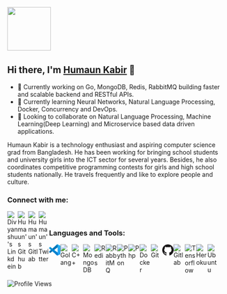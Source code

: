 <a href="https://sourcerer.io/ihumaunkabir"><img src="https://avatars0.githubusercontent.com/u/12884938?v=4" height="100px" width="100px" alt=""/></a>
## Hi there, I'm [Humaun Kabir](https://www.linkedin.com/in/ihumaunkabir/) 👋

- 🔭 Currently working on Go, MongoDB, Redis, RabbitMQ building faster and scalable backend and RESTful APIs.
- 🌱 Currently learning Neural Networks, Natural Language Processing, Docker, Concurrency and DevOps.
- 👯 Looking to collaborate on Natural Language Processing, Machine Learning(Deep Learning) and Microservice based data driven applications.

Humaun Kabir is a technology enthusiast and aspiring computer science grad from Bangladesh. He has been working for bringing school students and university girls into the ICT sector for several years. Besides, he also coordinates competitive programming contests for girls and high school students nationally. He travels frequently and like to explore people and culture.

### Connect with me:

<a href="https://www.linkedin.com/in/ihumaunkabir/">
  <img align="left" alt="Divyanshu's Linkdein" width="24px" src="https://cdn.jsdelivr.net/npm/simple-icons@v3/icons/linkedin.svg" />
</a> 
<a href="https://github.com/ihumaunkabir">
  <img align="left" alt="Humaun's Github" width="24px" src="https://cdn.jsdelivr.net/npm/simple-icons@v3/icons/github.svg" />
</a>
<a href="https://gitlab.com/ihumaunkabir">
  <img align="left" alt="Humaun's Gitlab" width="24px" src="https://cdn.jsdelivr.net/npm/simple-icons@v3/icons/gitlab.svg" />
</a>
<a href="https://twitter.com/ihumaunkabir">
  <img align="left" alt="Humaun's Twitter" width="24px" src="https://cdn.jsdelivr.net/npm/simple-icons@v3/icons/twitter.svg" />
</a>

<br />

### Languages and Tools:

<img align="left" alt="Visual Studio Code" width="26px" src="https://raw.githubusercontent.com/github/explore/80688e429a7d4ef2fca1e82350fe8e3517d3494d/topics/visual-studio-code/visual-studio-code.png" />
<img align="left" alt="Golang" width="26px" src="https://cdn.jsdelivr.net/npm/simple-icons@v3/icons/go.svg" />
<img align="left" alt="C++" width="26px" src="https://cdn.jsdelivr.net/npm/simple-icons@v3/icons/cplusplus.svg" />
<img align="left" alt="MongoDB" width="26px" src="https://cdn.jsdelivr.net/npm/simple-icons@v3/icons/mongodb.svg" />
<img align="left" alt="Redis" width="26px" src="https://cdn.jsdelivr.net/npm/simple-icons@v3/icons/redis.svg" />
<img align="left" alt="RabbitMQ" width="26px" src="https://cdn.jsdelivr.net/npm/simple-icons@v3/icons/rabbitmq.svg" />
<img align="left" alt="Python" width="26px" src="https://cdn.jsdelivr.net/npm/simple-icons@v3/icons/python.svg" />
<img align="left" alt="Php" width="26px" src="https://cdn.jsdelivr.net/npm/simple-icons@v3/icons/php.svg" />
<img align="left" alt="Docker" width="26px" src="https://cdn.jsdelivr.net/npm/simple-icons@v3/icons/docker.svg" />
<img align="left" alt="Git" width="26px" src="https://cdn.jsdelivr.net/npm/simple-icons@v3/icons/git.svg" />
<img align="left" alt="GitHub" width="26px" src="https://raw.githubusercontent.com/github/explore/78df643247d429f6cc873026c0622819ad797942/topics/github/github.png" />
<img align="left" alt="Gitlab" width="26px" src="https://cdn.jsdelivr.net/npm/simple-icons@v3/icons/gitlab.svg" />
<img align="left" alt="Tensorflow" width="26px" src="https://cdn.jsdelivr.net/npm/simple-icons@v3/icons/tensorflow.svg" />
<img align="left" alt="Heroku" width="26px" src="https://cdn.jsdelivr.net/npm/simple-icons@v3/icons/heroku.svg" />
<img align="left" alt="Ubuntu" width="26px" src="https://cdn.jsdelivr.net/npm/simple-icons@v3/icons/ubuntu.svg" />

<br />
<br />
<br>
<a href="https://sourcerer.io/ihumaunkabir"><img src="https://img.shields.io/badge/Go-62%20commits-orange.svg" alt=""></a><a href="https://sourcerer.io/ihumaunkabir"><img src="https://img.shields.io/badge/C++-56%20commits-orange.svg" alt=""></a><a href="https://sourcerer.io/ihumaunkabir"><img src="https://img.shields.io/badge/C-46%20commits-orange.svg" alt=""></a><a href="https://sourcerer.io/ihumaunkabir"><img src="https://img.shields.io/badge/PHP-38%20commits-orange.svg" alt=""></a><a href="https://sourcerer.io/ihumaunkabir"><img src="https://img.shields.io/badge/Python-3%20commits-orange.svg" alt=""></a><a href="https://sourcerer.io/ihumaunkabir"><img src="https://img.shields.io/badge/Java-42%20commits-orange.svg" alt=""></a><a href="https://sourcerer.io/ihumaunkabir"><img src="https://img.shields.io/badge/HTML-29%20commits-orange.svg" alt=""></a><a href="https://sourcerer.io/ihumaunkabir"><img src="https://img.shields.io/badge/CSS-41%20commits-orange.svg" alt=""></a>

![Profile Views](https://komarev.com/ghpvc/?username=ihumaunkabir&style=flat-square)
